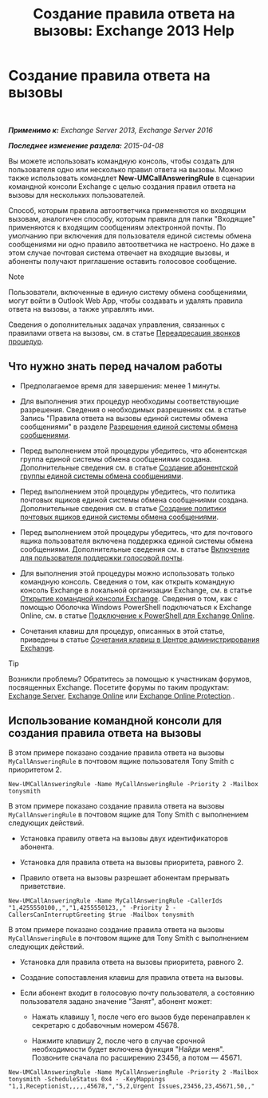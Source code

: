 ﻿---
title: 'Создание правила ответа на вызовы: Exchange 2013 Help'
TOCTitle: Создание правила ответа на вызовы
ms:assetid: 0976f8f2-3449-44f1-b0d1-20c91622e827
ms:mtpsurl: https://technet.microsoft.com/ru-ru/library/JJ898495(v=EXCHG.150)
ms:contentKeyID: 51408000
ms.date: 05/22/2018
mtps_version: v=EXCHG.150
ms.translationtype: MT
---

# Создание правила ответа на вызовы

 

_**Применимо к:** Exchange Server 2013, Exchange Server 2016_

_**Последнее изменение раздела:** 2015-04-08_

Вы можете использовать командную консоль, чтобы создать для пользователя одно или несколько правил ответа на вызовы. Можно также использовать командлет **New-UMCallAnsweringRule** в сценарии командной консоли Exchange с целью создания правил ответа на вызовы для нескольких пользователей.

Способ, которым правила автоответчика применяются ко входящим вызовам, аналогичен способу, которым правила для папки "Входящие" применяются к входящим сообщениям электронной почты. По умолчанию при включения для пользователя единой системы обмена сообщениями ни одно правило автоответчика не настроено. Но даже в этом случае почтовая система отвечает на входящие вызовы, и абоненты получают приглашение оставить голосовое сообщение.

> [!NOTE]  
> Пользователи, включенные в единую систему обмена сообщениями, могут войти в Outlook Web App, чтобы создавать и удалять правила ответа на вызовы, а также управлять ими.


Сведения о дополнительных задачах управления, связанных с правилами ответа на вызовы, см. в статье [Переадресация звонков процедур](forwarding-calls-procedures-exchange-2013-help.md).

## Что нужно знать перед началом работы

  - Предполагаемое время для завершения: менее 1 минуты.

  - Для выполнения этих процедур необходимы соответствующие разрешения. Сведения о необходимых разрешениях см. в статье Запись "Правила ответа на вызовы единой системы обмена сообщениями" в разделе [Разрешения единой системы обмена сообщениями](unified-messaging-permissions-exchange-2013-help.md).

  - Перед выполнением этой процедуры убедитесь, что абонентская группа единой системы обмена сообщениями создана. Дополнительные сведения см. в статье [Создание абонентской группы единой системы обмена сообщениями](create-a-um-dial-plan-exchange-2013-help.md).

  - Перед выполнением этой процедуры убедитесь, что политика почтовых ящиков единой системы обмена сообщениями создана. Дополнительные сведения см. в статье [Создание политики почтовых ящиков единой системы обмена сообщениями](create-a-um-mailbox-policy-exchange-2013-help.md).

  - Перед выполнением этой процедуры убедитесь, что для почтового ящика пользователя включена поддержка единой системы обмена сообщениями. Дополнительные сведения см. в статье [Включение для пользователя поддержки голосовой почты](enable-a-user-for-voice-mail-exchange-2013-help.md).

  - Для выполнения этой процедуры можно использовать только командную консоль. Сведения о том, как открыть командную консоль Exchange в локальной организации Exchange, см. в статье [Открытие командной консоли Exchange](https://technet.microsoft.com/ru-ru/library/dd638134\(v=exchg.150\)). Сведения о том, как с помощью Оболочка Windows PowerShell подключаться к Exchange Online, см. в статье [Подключение к PowerShell для Exchange Online](https://go.microsoft.com/fwlink/p/?linkid=396554).

  - Сочетания клавиш для процедур, описанных в этой статье, приведены в статье [Сочетания клавиш в Центре администрирования Exchange](keyboard-shortcuts-in-the-exchange-admin-center-exchange-online-protection-help.md).

> [!TIP]  
> Возникли проблемы? Обратитесь за помощью к участникам форумов, посвященных Exchange. Посетите форумы по таким продуктам: <a href="https://go.microsoft.com/fwlink/p/?linkid=60612">Exchange Server</a>, <a href="https://go.microsoft.com/fwlink/p/?linkid=267542">Exchange Online</a> или <a href="https://go.microsoft.com/fwlink/p/?linkid=285351">Exchange Online Protection</a>..


## Использование командной консоли для создания правила ответа на вызовы

В этом примере показано создание правила ответа на вызовы `MyCallAnsweringRule` в почтовом ящике пользователя Tony Smith с приоритетом 2.

    New-UMCallAnsweringRule -Name MyCallAnsweringRule -Priority 2 -Mailbox tonysmith

В этом примере показано создание правила ответа на вызовы `MyCallAnsweringRule` в почтовом ящике для Tony Smith с выполнением следующих действий.

  - Установка правилу ответа на вызовы двух идентификаторов абонента.

  - Установка для правила ответа на вызовы приоритета, равного 2.

  - Правило ответа на вызовы разрешает абонентам прерывать приветствие.

<!-- end list -->

    New-UMCallAnsweringRule -Name MyCallAnsweringRule -CallerIds "1,4255550100,,","1,4255550123,," -Priority 2 -CallersCanInterruptGreeting $true -Mailbox tonysmith

В этом примере показано создание правила ответа на вызовы `MyCallAnsweringRule` в почтовом ящике для Tony Smith с выполнением следующих действий.

  -  Установка для правила ответа на вызовы приоритета, равного 2.

  -  Создание сопоставления клавиш для правила ответа на вызовы.

  -  Если абонент входит в голосовую почту пользователя, а состоянию пользователя задано значение "Занят", абонент может:
    
      - Нажать клавишу 1, после чего его вызов буде перенаправлен к секретарю с добавочным номером 45678.
    
      - Нажмите клавишу 2, после чего в случае срочной необходимости будет включена функция "Найди меня". Позвоните сначала по расширению 23456, а потом — 45671.

<!-- end list -->

    New-UMCallAnsweringRule -Name MyCallAnsweringRule -Priority 2 -Mailbox tonysmith -ScheduleStatus 0x4 - -KeyMappings "1,1,Receptionist,,,,,45678,","5,2,Urgent Issues,23456,23,45671,50,,"

